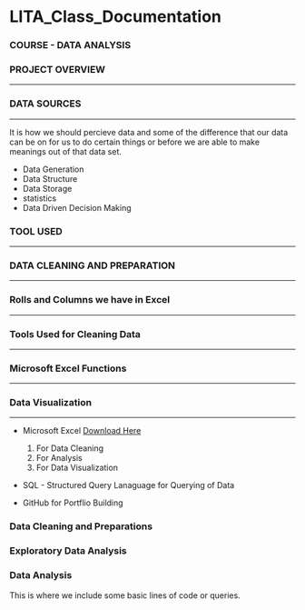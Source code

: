 # LITA_Class_Documentation

### COURSE - DATA ANALYSIS

### PROJECT OVERVIEW
---


### DATA SOURCES 
---
It is how we should percieve data and some of the difference that our data can be on for us to do certain things
or before we are able to make meanings out of that data set.
- Data Generation
- Data Structure
- Data Storage
- statistics   
- Data Driven Decision Making
  
### TOOL USED
---


### DATA CLEANING AND PREPARATION 
---

### Rolls and Columns we have in Excel 
---
  
### Tools Used for Cleaning Data
---


### Microsoft Excel Functions 
---


### Data Visualization 
---



- Microsoft Excel [Download Here](https://www.microsft.com) 
    1. For Data Cleaning
    2. For Analysis
    3. For Data Visualization
       
- SQL - Structured Query Lanaguage for Querying of Data
- GitHub for Portflio Building 

### Data Cleaning and Preparations

### Exploratory Data Analysis 

### Data Analysis
This is where we include some basic lines of code or queries.
